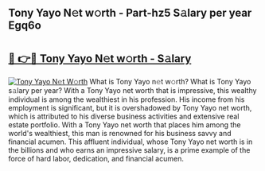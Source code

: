 ## Tony Yayo N𝚎t w𝚘rth - Part-hz5 S𝚊lary per year Egq6o

# <h2><a href="http://gc1nve.nevu.top/?p=Tony+Yayo">🔗 👉🔴 Tony Yayo N𝚎t w𝚘rth - S𝚊lary</a></h2>

[![Tony Yayo N𝚎t W𝚘rth](https://i.imgur.com/Oavwk0R.jpeg)](http://gc1nve.nevu.top/?p=Tony+Yayo)
What is Tony Yayo n𝚎t w𝚘rth? What is Tony Yayo s𝚊lary per year?
With a Tony Yayo net worth that is impressive, this wealthy individual is among the wealthiest in his profession. His income from his employment is significant, but it is overshadowed by Tony Yayo net worth, which is attributed to his diverse business activities and extensive real estate portfolio. With a Tony Yayo net worth that places him among the world's wealthiest, this man is renowned for his business savvy and financial acumen. This affluent individual, whose Tony Yayo net worth is in the billions and who earns an impressive salary, is a prime example of the force of hard labor, dedication, and financial acumen.
